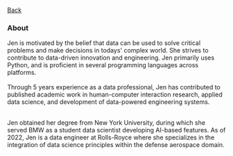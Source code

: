 [Back](https://zenjen-devs.github.io)

### About

<p align="left">
Jen is motivated by the belief that data can be used to solve critical problems and make decisions in todays' complex world. She strives to contribute to data-driven innovation and engineering. Jen primarily uses Python, and is proficient in several programming languages across platforms.
  <br>
  <br>
Through 5 years experience as a data professional, Jen has contributed to published academic work in human-computer interaction research, applied data science, and development of data-powered engineering systems.
<br>
  <br>
  
Jen obtained her degree from New York University, during which she served BMW as a student data scientist developing AI-based features. As of 2022, Jen is a data engineer at Rolls-Royce where she specializes in the integration of data science principles within the defense aerospace domain.
  <br><br>






  

  </p>


